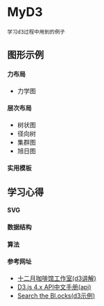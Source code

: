 # MyD3
	学习d3过程中用到的例子
## 图形示例    
  #### 力布局 
   * 力学图
  #### 层次布局
   * 树状图
   * 径向树
   * 集群图
   * 旭日图
  #### 实用模板

## 学习心得
  #### SVG
  #### 数据结构
  #### 算法
  #### 参考网址
   * [十二月咖啡馆工作室(d3讲解)](https://blog.csdn.net/lzhlzz)
   * [D3.js 4.x API中文手册(api)](https://github.com/tianxuzhang/d3.v4-API-Translation)
   * [Search the Bl.ocks(d3示例)](https://blockbuilder.org/search?d3version=v4)
	
	
   
